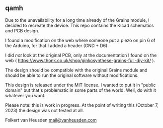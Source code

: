 qamh
----

Due to the unavailability for a long time already of the Grains module, I decided to recreate the device.
This repo contains the Kicad schematics and PCB design.

I found a modification on the web where someone put a piezo on pin 6 of the Arduino, for that I added a header (GND + D6).

I did *not* look at the original PCB, only at the documentation I found on the web ( https://www.thonk.co.uk/shop/ginkosynthese-grains-full-diy-kit/ ).

The design should be compatible with the original Grains module and should be able to run the original software without modifications.

This design is released under the MIT license. I wanted to put it in "public domain" but that's problematic in some parts of the world.
Well, do with it whatever you want.

Please note: this is work in progress. At the point of writing this (October 7, 2023) the design was not tested at all.


Folkert van Heusden <mail@vanheusden.com>
